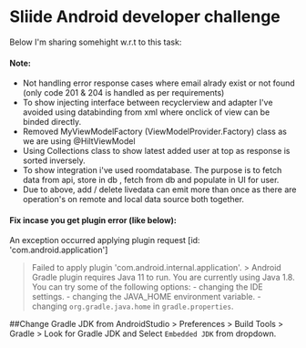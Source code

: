 # Sliide Android developer challenge 

Below I'm sharing somehight w.r.t to this task:

####  Note:
- Not handling error response cases where email alrady exist or not found (only code 201 & 204 is handled as per requirements)
- To show injecting interface between recyclerview and adapter I've avoided using databinding from xml where onclick of view can be binded directly.
- Removed MyViewModelFactory (ViewModelProvider.Factory) class as we are using @HiltViewModel
- Using Collections class to show latest added user at top as response is sorted inversely.
- To show integration i've used roomdatabase. The purpose is to fetch data from api, store in db , fetch from db and populate in UI for user.
- Due to above, add / delete livedata can emit more than once as there are operation's on remote and local data source both together.

#### Fix incase you get plugin error (like below):

 An exception occurred applying plugin request [id: 'com.android.application']
 > Failed to apply plugin 'com.android.internal.application'.
    > Android Gradle plugin requires Java 11 to run. You are currently using Java 1.8.
      You can try some of the following options:
        - changing the IDE settings.
        - changing the JAVA_HOME environment variable.
        - changing `org.gradle.java.home` in `gradle.properties`.

##Change Gradle JDK from AndroidStudio > Preferences > Build Tools > Gradle >  Look for Gradle JDK and Select `Embedded JDK` from dropdown.